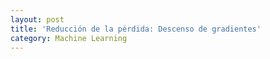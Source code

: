 ```yaml
---
layout: post
title: 'Reducción de la pérdida: Descenso de gradientes'
category: Machine Learning
---
```

